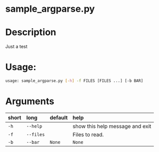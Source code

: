 
sample_argparse.py
==================

# Description


Just a test
# Usage:


```bash
usage: sample_argparse.py [-h] -f FILES [FILES ...] [-b BAR]

```
# Arguments

|short|long|default|help|
| :--- | :--- | :--- | :--- |
|`-h`|`--help`||show this help message and exit|
|`-f`|`--files`||Files to read.|
|`-b`|`--bar`|`None`|`None`|
